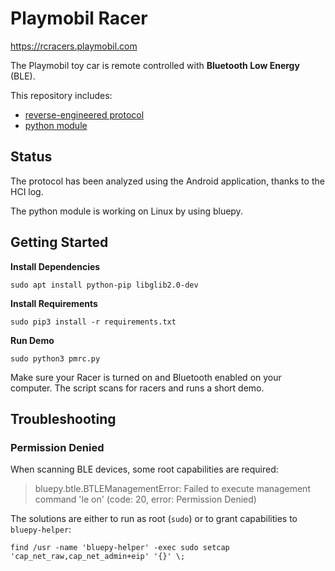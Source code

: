 # Playmobil Racer

https://rcracers.playmobil.com

The Playmobil toy car is remote controlled with **Bluetooth Low Energy** (BLE).

This repository includes:
- [reverse-engineered protocol](protocol.md)
- [python module](pmrc.py)

## Status

The protocol has been analyzed using the Android application, thanks to the HCI log.

The python module is working on Linux by using bluepy.

## Getting Started
**Install Dependencies**
```
sudo apt install python-pip libglib2.0-dev
```

**Install Requirements**
```
sudo pip3 install -r requirements.txt
```

**Run Demo**
```
sudo python3 pmrc.py
```

Make sure your Racer is turned on and Bluetooth enabled on your computer. The script scans for racers and runs a short demo.

###

## Troubleshooting

### Permission Denied

When scanning BLE devices, some root capabilities are required:

> bluepy.btle.BTLEManagementError: Failed to execute management command 'le on' (code: 20, error: Permission Denied)

The solutions are either to run as root (`sudo`) or to grant capabilities to `bluepy-helper`:
```
find /usr -name 'bluepy-helper' -exec sudo setcap 'cap_net_raw,cap_net_admin+eip' '{}' \;
```
